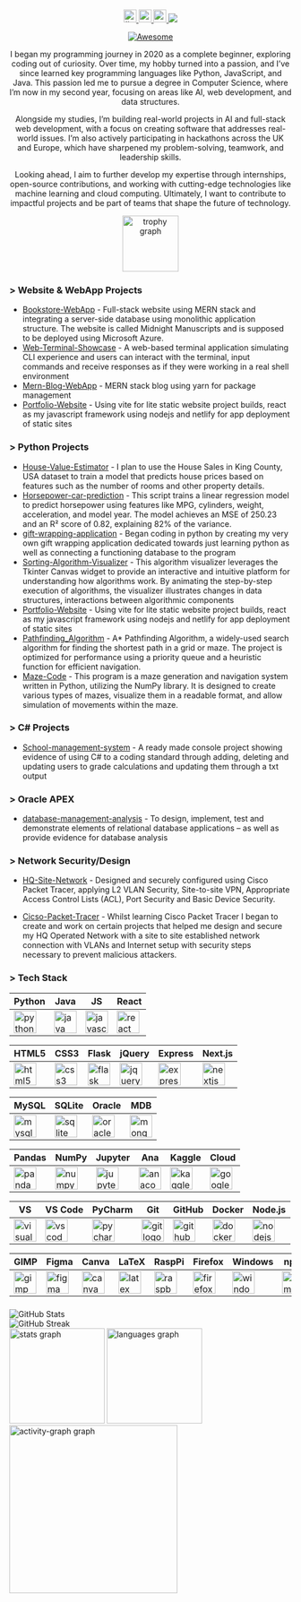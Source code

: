 
###

<div align="center">
  <a href="https://www.linkedin.com/in/adam-tanweer/" target="_blank">
    <img src="https://img.shields.io/static/v1?message=LinkedIn&logo=linkedin&label=&color=0077B5&logoColor=white&labelColor=&style=flat" height="23" alt="linkedin logo" />
  </a>
  <a href="https://twitter.com/yourprofile" target="_blank">
    <img src="https://img.shields.io/static/v1?message=Twitter&logo=twitter&label=&color=1DA1F2&logoColor=white&labelColor=&style=flat" height="23" alt="twitter logo" />
  </a>
  <a href="https://medium.com/@yourprofile" target="_blank">
    <img src="https://img.shields.io/static/v1?message=Medium&logo=medium&label=&color=12100E&logoColor=white&labelColor=&style=flat" height="23" alt="medium logo" />
  </a>

  <img src="https://visitor-badge.laobi.icu/badge?page_id=Poltanek.Poltanek&right_color=purple&left_text=Visitors"  />
  
  [![Awesome](https://cdn.jsdelivr.net/gh/sindresorhus/awesome@d7305f38d29fed78fa85652e3a63e154dd8e8829/media/badge.svg)](https://github.com/sindresorhus/awesome#readme)
</div>

<div align="center">
<p> I began my programming journey in 2020 as a complete beginner, exploring coding out of curiosity. Over time, my hobby turned into a passion, and I’ve since learned key programming languages like Python, JavaScript, and Java. This passion led me to pursue a degree in Computer Science, where I’m now in my second year, focusing on areas like AI, web development, and data structures. </p> <p> Alongside my studies, I’m building real-world projects in AI and full-stack web development, with a focus on creating software that addresses real-world issues. I’m also actively participating in hackathons across the UK and Europe, which have sharpened my problem-solving, teamwork, and leadership skills. </p> <p> Looking ahead, I aim to further develop my expertise through internships, open-source contributions, and working with cutting-edge technologies like machine learning and cloud computing. Ultimately, I want to contribute to impactful projects and be part of teams that shape the future of technology. </p>
</div>

<div align="center">
  <img src="https://github-profile-trophy.vercel.app?username=Poltanek&theme=radical&column=5&row=1&margin-w=8&margin-h=6&no-bg=true&no-frame=false&order=4" height="100" alt="trophy graph"  />
</div>

<div align="left">

### > Website & WebApp Projects
- [Bookstore-WebApp](https://github.com/Poltanek/Book-Store-WebApp) - Full-stack website using MERN stack and integrating a server-side database using monolithic application structure. The website is called Midnight Manuscripts and is supposed to be deployed using Microsoft Azure. 
- [Web-Terminal-Showcase](https://github.com/Poltanek/web-terminal-showcase) - A web-based terminal application simulating CLI experience and users can interact with the terminal, input commands and receive responses as if they were working in a real shell environment 
- [Mern-Blog-WebApp](https://github.com/Poltanek/mern-blog-WebApp) - MERN stack blog using yarn for package management 
- [Portfolio-Website](https://github.com/Poltanek/Portfolio-Website) - Using vite for lite static website project builds, react as my javascript framework using nodejs and netlify for app deployment of static sites 


### > Python Projects
- [House-Value-Estimator](https://github.com/Poltanek/House-Value-Estimator) - I plan to use the House Sales in King County, USA dataset to train a model that predicts house prices based on features such as the number of rooms and other property details.
- [Horsepower-car-prediction](https://github.com/Poltanek/Horsepower-Car-Prediction) - This script trains a linear regression model to predict horsepower using features like MPG, cylinders, weight, acceleration, and model year. The model achieves an MSE of 250.23 and an R² score of 0.82, explaining 82% of the variance. 
- [gift-wrapping-application](https://github.com/Poltanek/gift-wrapping-application) - Began coding in python by creating my very own gift wrapping application dedicated towards just learning python as well as connecting a functioning database to the program 
- [Sorting-Algorithm-Visualizer](https://github.com/Poltanek/Sorting-Algorithm-Visualizer) - This algorithm visualizer leverages the Tkinter Canvas widget to provide an interactive and intuitive platform for understanding how algorithms work. By animating the step-by-step execution of algorithms, the visualizer illustrates changes in data structures, interactions between algorithmic components 
- [Portfolio-Website](https://github.com/Poltanek/Portfolio-Website) - Using vite for lite static website project builds, react as my javascript framework using nodejs and netlify for app deployment of static sites
- [Pathfinding_Algorithm](https://github.com/Poltanek/Pathfinding_Algorithm) - A* Pathfinding Algorithm, a widely-used search algorithm for finding the shortest path in a grid or maze. The project is optimized for performance using a priority queue and a heuristic function for efficient navigation.
- [Maze-Code](https://github.com/Poltanek/Maze-Code) - This program is a maze generation and navigation system written in Python, utilizing the NumPy library. It is designed to create various types of mazes, visualize them in a readable format, and allow simulation of movements within the maze.

### > C# Projects
- [School-management-system](https://github.com/Poltanek/School-management-system) - A ready made console project showing evidence of using C# to a coding standard through adding, deleting and updating users to grade calculations and updating them through a txt output 

### > Oracle APEX
- [database-management-analysis](https://github.com/Poltanek/database-management-analysis) - To design, implement, test and demonstrate elements of relational database applications – as well as provide evidence for database analysis 

### > Network Security/Design 

- [HQ-Site-Network](https://github.com/Poltanek/HQ-and-Remote-Site-Network) - Designed and securely configured using Cisco Packet Tracer, applying L2 VLAN Security, Site-to-site VPN, Appropriate Access Control Lists (ACL), Port Security and Basic Device Security.

- [Cicso-Packet-Tracer](https://github.com/Poltanek/Cisco-Packet-Tracer) - Whilst learning Cisco Packet Tracer I began to create and work on certain projects that helped me design and secure my HQ Operated Network with a site to site established network connection with VLANs and Internet setup with security steps necessary to prevent malicious attackers.


<!-- <img src="https://raw.githubusercontent.com/Poltanek/Poltanek/output/snake.svg" alt="Snake animation" />
-->

</div>

### > Tech Stack

| **Python**       | **Java**         | **JS**           | **React**        |
|------------------|------------------|------------------|------------------|
| <img src="https://cdn.jsdelivr.net/gh/devicons/devicon/icons/python/python-original.svg" height="40" alt="python logo" /> | <img src="https://cdn.jsdelivr.net/gh/devicons/devicon/icons/java/java-original.svg" height="40" alt="java logo" /> | <img src="https://cdn.jsdelivr.net/gh/devicons/devicon/icons/javascript/javascript-original.svg" height="40" alt="javascript logo" /> | <img src="https://cdn.jsdelivr.net/gh/devicons/devicon/icons/react/react-original.svg" height="40" alt="react logo" /> |


| **HTML5**        | **CSS3**         | **Flask**        | **jQuery**       | **Express**        | **Next.js**       |
|------------------|------------------|------------------|------------------|--------------------|-------------------|
| <img src="https://cdn.jsdelivr.net/gh/devicons/devicon/icons/html5/html5-original.svg" height="40" alt="html5 logo" /> | <img src="https://cdn.jsdelivr.net/gh/devicons/devicon/icons/css3/css3-original.svg" height="40" alt="css3 logo" /> | <img src="https://cdn.jsdelivr.net/gh/devicons/devicon/icons/flask/flask-original.svg" height="40" alt="flask logo" /> | <img src="https://cdn.jsdelivr.net/gh/devicons/devicon/icons/jquery/jquery-original.svg" height="40" alt="jquery logo" /> | <img src="https://cdn.jsdelivr.net/gh/devicons/devicon/icons/express/express-original.svg" height="40" alt="express logo" /> | <img src="https://cdn.jsdelivr.net/gh/devicons/devicon/icons/nextjs/nextjs-original.svg" height="40" alt="nextjs logo" /> |

| **MySQL**        | **SQLite**       | **Oracle**       | **MDB**      |
|------------------|------------------|------------------|------------------|
| <img src="https://cdn.jsdelivr.net/gh/devicons/devicon/icons/mysql/mysql-original.svg" height="40" alt="mysql logo" /> | <img src="https://cdn.jsdelivr.net/gh/devicons/devicon/icons/sqlite/sqlite-original.svg" height="40" alt="sqlite logo" /> | <img src="https://cdn.jsdelivr.net/gh/devicons/devicon/icons/oracle/oracle-original.svg" height="40" alt="oracle logo" /> | <img src="https://cdn.jsdelivr.net/gh/devicons/devicon/icons/mongodb/mongodb-original.svg" height="40" alt="mongodb logo" /> |

| **Pandas**       | **NumPy**        | **Jupyter**      | **Ana**     | **Kaggle**         | **Cloud**   |
|------------------|------------------|------------------|------------------|--------------------|--------------------|
| <img src="https://cdn.jsdelivr.net/gh/devicons/devicon/icons/pandas/pandas-original.svg" height="40" alt="pandas logo"  /> | <img src="https://cdn.jsdelivr.net/gh/devicons/devicon/icons/numpy/numpy-original.svg" height="40" alt="numpy logo" /> | <img src="https://cdn.jsdelivr.net/gh/devicons/devicon/icons/jupyter/jupyter-original.svg" height="40" alt="jupyter logo" /> | <img src="https://cdn.jsdelivr.net/gh/devicons/devicon/icons/anaconda/anaconda-original.svg" height="40" alt="anaconda logo"  /> | <img src="https://cdn.jsdelivr.net/gh/devicons/devicon/icons/kaggle/kaggle-original.svg" height="40" alt="kaggle logo"  /> | <img src="https://cdn.jsdelivr.net/gh/devicons/devicon/icons/googlecloud/googlecloud-original.svg" height="40" alt="googlecloud logo" /> |

| **VS**           | **VS Code**      | **PyCharm**      | **Git**          | **GitHub**         | **Docker**         | **Node.js**        |
|------------------|------------------|------------------|------------------|--------------------|--------------------|--------------------|
| <img src="https://cdn.jsdelivr.net/gh/devicons/devicon/icons/visualstudio/visualstudio-plain.svg" height="40" alt="visualstudio logo" /> | <img src="https://cdn.jsdelivr.net/gh/devicons/devicon/icons/vscode/vscode-original.svg" height="40" alt="vscode logo" /> | <img src="https://cdn.jsdelivr.net/gh/devicons/devicon/icons/pycharm/pycharm-original.svg" height="40" alt="pycharm logo"  /> | <img src="https://cdn.jsdelivr.net/gh/devicons/devicon/icons/git/git-original.svg" height="40" alt="git logo" /> | <img src="https://cdn.jsdelivr.net/gh/devicons/devicon/icons/github/github-original.svg" height="40" alt="github logo"  /> | <img src="https://cdn.jsdelivr.net/gh/devicons/devicon/icons/docker/docker-original.svg" height="40" alt="docker logo"  /> | <img src="https://cdn.jsdelivr.net/gh/devicons/devicon/icons/nodejs/nodejs-original.svg" height="40" alt="nodejs logo" /> |

| **GIMP**         | **Figma**        | **Canva**        | **LaTeX**        | **RaspPi**   | **Firefox**        | **Windows**        | **npm**           |
|------------------|------------------|------------------|------------------|--------------------|--------------------|--------------------|-------------------|
| <img src="https://cdn.jsdelivr.net/gh/devicons/devicon/icons/gimp/gimp-original.svg" height="40" alt="gimp logo" /> | <img src="https://cdn.jsdelivr.net/gh/devicons/devicon/icons/figma/figma-original.svg" height="40" alt="figma logo"  /> | <img src="https://cdn.jsdelivr.net/gh/devicons/devicon/icons/canva/canva-original.svg" height="40" alt="canva logo"  /> | <img src="https://cdn.jsdelivr.net/gh/devicons/devicon/icons/latex/latex-original.svg" height="40" alt="latex logo"  /> | <img src="https://cdn.jsdelivr.net/gh/devicons/devicon/icons/raspberrypi/raspberrypi-original.svg" height="40" alt="raspberrypi logo"  /> | <img src="https://cdn.jsdelivr.net/gh/devicons/devicon/icons/firefox/firefox-original.svg" height="40" alt="firefox logo"  /> | <img src="https://cdn.jsdelivr.net/gh/devicons/devicon/icons/windows8/windows8-original.svg" height="40" alt="windows logo"  /> | <img src="https://cdn.jsdelivr.net/gh/devicons/devicon/icons/npm/npm-original-wordmark.svg" height="40" alt="npm logo" /> |

###

</div>

<div align="left">
  <img src="https://github-readme-stats.vercel.app/api?username=Poltanek&theme=neon&hide_border=false&include_all_commits=false&count_private=false" alt="GitHub Stats" />
  <br/>
  <img src="https://github-readme-streak-stats.herokuapp.com/?user=Poltanek&theme=neon&hide_border=false" alt="GitHub Streak" />
</div>

<div align="left">
  <img src="https://github-readme-stats.vercel.app/api?username=Poltanek&hide_title=false&hide_rank=false&show_icons=true&include_all_commits=true&count_private=true&disable_animations=false&theme=radical&locale=en&hide_border=false&order=1" height="170" alt="stats graph"  />
  <img src="https://github-readme-stats.vercel.app/api/top-langs?username=Poltanek&locale=en&hide_title=false&layout=compact&card_width=320&langs_count=5&theme=radical&hide_border=false&order=2" height="170" alt="languages graph"  />
  <img src="https://github-readme-activity-graph.vercel.app/graph?username=Poltanek&radius=16&theme=redical&area=true&order=5&hide_border=false&hide_title=false&custom_title=Adam%20Tanweer's%20GitHub%20Activity%20Graph" height="300" alt="activity-graph graph"  />
</div>

